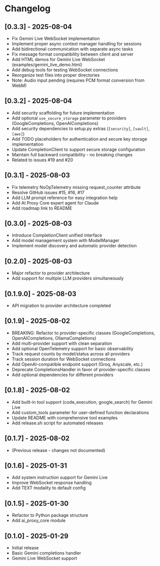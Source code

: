 # Changelog

## [0.3.3] - 2025-08-04
- Fix Gemini Live WebSocket implementation
- Implement proper async context manager handling for sessions
- Add bidirectional communication with separate async tasks
- Fix message format compatibility between client and server
- Add HTML demos for Gemini Live WebSocket (examples/gemini_live_demo.html)
- Add debug tools for testing WebSocket connections
- Reorganize test files into proper directories
- Note: Audio input pending (requires PCM format conversion from WebM)

## [0.3.2] - 2025-08-04
- Add security scaffolding for future implementation
- Add optional `use_secure_storage` parameter to providers (GoogleCompletions, OpenAICompletions)
- Add security dependencies to setup.py extras (`[security]`, `[vault]`, `[aws]`)
- Add TODO placeholders for authentication and secure key storage implementation
- Update CompletionClient to support secure storage configuration
- Maintain full backward compatibility - no breaking changes
- Related to issues #19 and #20

## [0.3.1] - 2025-08-03
- Fix telemetry NoOpTelemetry missing request_counter attribute
- Resolve GitHub issues #15, #16, #17
- Add LLM prompt reference for easy integration help
- Add AI Proxy Core expert agent for Claude
- Add roadmap link to README

## [0.3.0] - 2025-08-03
- Introduce CompletionClient unified interface
- Add model management system with ModelManager
- Implement model discovery and automatic provider detection

## [0.2.0] - 2025-08-03
- Major refactor to provider architecture
- Add support for multiple LLM providers simultaneously

## [0.1.9.0] - 2025-08-03
- API migration to provider architecture completed
## [0.1.9] - 2025-08-02
- BREAKING: Refactor to provider-specific classes (GoogleCompletions, OpenAICompletions, OllamaCompletions)
- Add multi-provider support with clean separation
- Add optional OpenTelemetry support for basic observability
- Track request counts by model/status across all providers
- Track session duration for WebSocket connections
- Add OpenAI-compatible endpoint support (Groq, Anyscale, etc.)
- Deprecate CompletionsHandler in favor of provider-specific classes
- Add optional dependencies for different providers

## [0.1.8] - 2025-08-02
- Add built-in tool support (code_execution, google_search) for Gemini Live
- Add custom_tools parameter for user-defined function declarations
- Update README with comprehensive tool examples
- Add release.sh script for automated releases

## [0.1.7] - 2025-08-02
- (Previous release - changes not documented)

## [0.1.6] - 2025-01-31
- Add system instruction support for Gemini Live
- Improve WebSocket response handling
- Add TEXT modality to default config

## [0.1.5] - 2025-01-30
- Refactor to Python package structure
- Add ai_proxy_core module

## [0.1.0] - 2025-01-29
- Initial release
- Basic Gemini completions handler
- Gemini Live WebSocket support